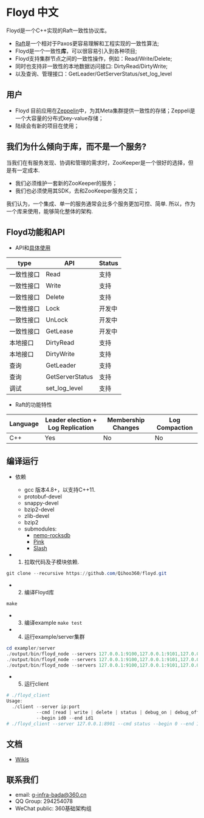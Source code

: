 # Floyd 中文

Floyd是一个C++实现的Raft一致性协议库。 

* [Raft](https://raft.github.io/)是一个相对于Paxos更容易理解和工程实现的一致性算法;
* Floyd是一个一致性**库**，可以很容易引入到各种项目; 
* Floyd支持集群节点之间的一致性操作，例如：Read/Write/Delete; 
* 同时也支持非一致性的本地数据访问接口: DirtyRead/DirtyWrite;
* 以及查询、管理接口：GetLeader/GetServerStatus/set_log_level

## 用户

* Floyd 目前应用在[Zeppelin](https://github.com/Qihoo360/zeppelin)中，为其Meta集群提供一致性的存储；Zeppeli是一个大容量的分布式key-value存储；
* 陆续会有新的项目在使用；

## 我们为什么倾向于库，而不是一个服务?

当我们在有服务发现、协调和管理的需求时，ZooKeeper是一个很好的选择，但是有一定成本. 
* 我们必须维护一套新的ZooKeeper的服务；
* 我们也必须使用其SDK，去和ZooKeeper服务交互； 

我们认为，一个集成、单一的服务通常会比多个服务更加可控、简单. 所以，作为一个库来使用，能够简化整体的架构.  


## Floyd功能和API

* API和[具体使用](https://github.com/Qihoo360/floyd/wiki/API%E4%BB%8B%E7%BB%8D%E4%B8%8E%E4%BD%BF%E7%94%A8)

| type | API | Status |
| -- | -- | -- |
| 一致性接口 | Read | 支持 |
| 一致性接口 | Write | 支持 |
| 一致性接口 | Delete | 支持 | 
| 一致性接口| Lock | 开发中 | 
| 一致性接口 | UnLock | 开发中 | 
| 一致性接口| GetLease | 开发中 | 
| 本地接口 | DirtyRead | 支持 |
| 本地接口 | DirtyWrite | 支持 |
| 查询 | GetLeader | 支持 |
| 查询 | GetServerStatus | 支持 |
| 调试 | set_log_level | 支持 |

* Raft的功能特性

| Language | Leader election + Log Replication | Membership Changes | Log Compaction |
| -- | -- | -- | -- |
| C++ | Yes | No | No |


## 编译运行

* 依赖
    - gcc 版本4.8+，以支持C++11.
    - protobuf-devel
    - snappy-devel  
    - bzip2-devel
    - zlib-devel
    - bzip2
    - submodules:
        - [nemo-rocksdb](https://github.com/Qihoo360/nemo-rocksdb)
        - [Pink](https://github.com/Qihoo360/pink)
        - [Slash](https://github.com/Qihoo360/slash)


* 1) 拉取代码及子模块依赖.
```powershell
git clone --recursive https://github.com/Qihoo360/floyd.git
```
* 2) 编译Floyd库
```powershell
make
```
* 3) 编译example
`make test`
* 4) 运行example/server集群

```powershell
cd exampler/server
./output/bin/floyd_node --servers 127.0.0.1:9100,127.0.0.1:9101,127.0.0.1:9102 --local_ip 127.0.0.1 --local_port 9100 --sdk_port 8900 --data_path ./node1/data --log_path ./node1/log
./output/bin/floyd_node --servers 127.0.0.1:9100,127.0.0.1:9101,127.0.0.1:9102 --local_ip 127.0.0.1 --local_port 9101 --sdk_port 8901 --data_path ./node2/data --log_path ./node2/log
./output/bin/floyd_node --servers 127.0.0.1:9100,127.0.0.1:9101,127.0.0.1:9102 --local_ip 127.0.0.1 --local_port 9102 --sdk_port 8902 --data_path ./node3/data --log_path ./node3/log
```

* 5) 运行client

```powershell
# ./floyd_client
Usage:
  ./client --server ip:port
           --cmd [read | write | delete | status | debug_on | debug_off]
           --begin id0 --end id1
# ./floyd_client --server 127.0.0.1:8901 --cmd status --begin 0 --end 1
```

## 文档
* [Wikis](https://github.com/Qihoo360/floyd/wiki)

## 联系我们

* email: g-infra-bada@360.cn
* QQ Group: 294254078
* WeChat public: 360基础架构组 
